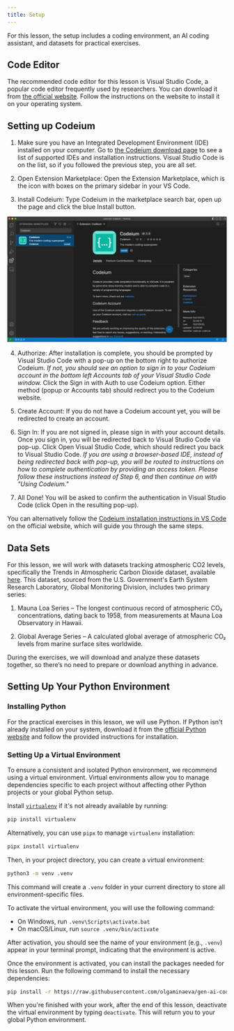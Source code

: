 ```yaml
---
title: Setup
---
```


For this lesson, the setup includes a coding environment, an AI coding assistant, and datasets for practical exercises.

## Code Editor

The recommended code editor for this lesson is Visual Studio Code, a popular code editor frequently used by researchers. You can download it from [the official website](https://code.visualstudio.com/). Follow the instructions on the website to install it on your operating system.

## Setting up Codeium

1. Make sure you have an Integrated Development Environment (IDE) installed on your computer. Go to [the Codeium download page](https://codeium.com/download) to see a list of supported IDEs and installation instructions. Visual Studio Code is on the list, so if you followed the previous step, you are all set.

2. Open Extension Marketplace: Open the Extension Marketplace, which is the icon with boxes on the primary sidebar in your VS Code.

3. Install Codeium: Type Codeium in the marketplace search bar, open up the page and click the blue Install button.

![](episodes/fig/install_extension.png)

4. Authorize: After installation is complete, you should be prompted by Visual Studio Code with a pop-up on the bottom right to authorize Codeium. 
*If not, you should see an option to sign in to your Codeium account in the bottom left Accounts tab of your Visual Studio Code window.* 
Click the Sign in with Auth to use Codeium option. Either method (popup or Accounts tab) should redirect you to the Codeium website.

5. Create Account: If you do not have a Codeium account yet, you will be redirected to create an account.

6. Sign In: If you are not signed in, please sign in with your account details. Once you sign in, you will be redirected back to Visual Studio Code via pop-up.
Click Open Visual Studio Code, which should redirect you back to Visual Studio Code.
*If you are using a browser-based IDE, instead of being redirected back with pop-up, you will be routed to instructions on how to complete authentication by providing an access token. Please follow these instructions instead of Step 6, and then continue on with "Using Codeium."*

7. All Done! You will be asked to confirm the authentication in Visual Studio Code (click Open in the resulting pop-up).

You can alternatively follow the [Codeium installation instructions in VS Code](https://codeium.com/vscode_tutorial) on the official website, which will guide you through the same steps.

## Data Sets

For this lesson, we will work with datasets tracking atmospheric CO2 levels, specifically the Trends in Atmospheric Carbon Dioxide dataset, available [here](https://datahub.io/core/co2-ppm). This dataset, sourced from the U.S. Government's Earth System Research Laboratory, Global Monitoring Division, includes two primary series:

1. Mauna Loa Series – The longest continuous record of atmospheric CO₂ concentrations, dating back to 1958, from measurements at Mauna Loa Observatory in Hawaii.

2. Global Average Series – A calculated global average of atmospheric CO₂ levels from marine surface sites worldwide.

During the exercises, we will download and analyze these datasets together, so there’s no need to prepare or download anything in advance.

## Setting Up Your Python Environment

### Installing Python

For the practical exercises in this lesson, we will use Python. If Python isn't already installed on your system, download it from the [official Python website](https://www.python.org/downloads/) and follow the provided instructions for installation.

### Setting Up a Virtual Environment

To ensure a consistent and isolated Python environment, we recommend using a virtual environment. Virtual environments allow you to manage dependencies specific to each project without affecting other Python projects or your global Python setup.

Install [`virtualenv`](https://virtualenv.pypa.io/en/latest/installation.html) if it's not already available by running:

```bash
pip install virtualenv
```

Alternatively, you can use `pipx` to manage `virtualenv` installation:

```bash
pipx install virtualenv
```

Then, in your project directory, you can create a virtual environment:

```bash
python3 -m venv .venv
```

This command will create a `.venv` folder in your current directory to store all environment-specific files.

To activate the virtual environment, you will use the following command:

- On Windows, run `.venv\Scripts\activate.bat`
- On macOS/Linux, run `source .venv/bin/activate`

After activation, you should see the name of your environment (e.g., `.venv`) appear in your terminal prompt, indicating that the environment is active.

Once the environment is activated, you can install the packages needed for this lesson. Run the following command to install the necessary dependencies:

```bash
pip install -r https://raw.githubusercontent.com/olgaminaeva/gen-ai-coding/refs/heads/main/learners/files/requirements.txt
```

When you're finished with your work, after the end of this lesson, deactivate the virtual environment by typing `deactivate`. This will return you to your global Python environment.

